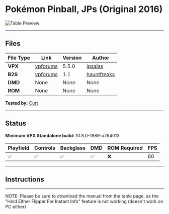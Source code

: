 # Pokémon Pinball, JPs (Original 2016)

![Table Preview](../../images/vpx-jps-pokemon-preview.png)


---

## Files
| File Type | Link | Version | Author | 
|-----------|--------|----------|--------------|
| **VPX** | [vpforums](https://www.vpforums.org/index.php?app=downloads&showfile=12258) | 5.5.0| [jpsalas](https://www.vpforums.org/index.php?showuser=277)|
| **B2S** | [vpforums](https://www.vpforums.org/index.php?app=downloads&showfile=12269) | 1.1 | [hauntfreaks](https://www.vpforums.org/index.php?showuser=73849)|
| **DMD** | None | None | None |
| **ROM** | None | None | None |


**Tested by:** [Curt](https://github.com/Old-Cyrus)

---

## Status 
**Minimum VPX Standalone build:** 10.8.0-1989-a764013

| Playfield | Controls | Backglass | DMD | ROM Required | FPS | 
|-----------|----------|-----------|-----|--------------|-----|
| :white_check_mark: | :white_check_mark: | :white_check_mark: | :white_check_mark: | :x: | 60 |

---

## Instructions


---
NOTE: Please be sure to download the manual from the table page, as the "Hold Either Flipper For Instant Info" feature is not working (doesn't work on PC either)
